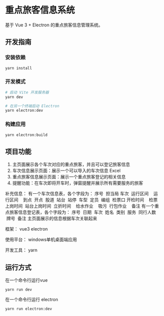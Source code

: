 # 重点旅客信息系统

基于 Vue 3 + Electron 的重点旅客信息管理系统。

## 开发指南

### 安装依赖

```bash
yarn install
```

### 开发模式

```bash
# 启动 Vite 开发服务器
yarn dev

# 在另一个终端启动 Electron
yarn electron:dev
```

### 构建应用

```bash
yarn electron:build
```

## 项目功能

1. 主页面展示各个车次对应的重点旅客，并且可以登记旅客信息
2. 车次信息展示页面：展示一个可以导入的车次信息 Excel
3. 重点旅客信息展示页面：展示一个重点旅客登记的相关信息
4. 提醒功能：在车次即将开车时，弹窗提醒并展示所有需要服务的旅客

补充信息：
有一个车次信息表，各个字段为：
序号  担当局 车次  运行区间    运行区间    到点  开点  股道  站台  站停  车型  定员  编组  检票口 开检时间    检票上岗时间  站台上岗时间  立折时间    给水作业    吸污  行包作业    备注
有一个重点旅客信息登记表，各个字段为：
序号  日期  车次  姓名  类别  服务  同行人数    牌号  备注
主页面展示的信息根据车次关联起来

框架：
vue3 electron

使用平台：
windows单机桌面端应用

开发工具：
yarn

## 运行方式

在一个命令行运行vue
```
yarn run dev
```
在一个命令行运行 electron
```
yarn run electron:dev
```